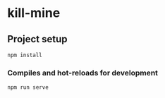 # kill-mine

## Project setup
```
npm install
```

### Compiles and hot-reloads for development
```
npm run serve
```
